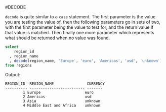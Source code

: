 #DECODE

`decode` is quite similar to a `case` statement. The first parameter is the value you are testing the value of, then the following parameters go in sets of two, with the first parameter being the value to test for, and the return value if that value is matched. Then finally one more parameter which represents what should be returned when no value was found.

```sql
select
    region_id
  , region_name
  , decode(region_name, 'Europe', 'euro', 'Americas', 'usd', 'unknown') currency
from regions
```

Output:
```
REGION_ID  REGION_NAME               CURRENCY
---------- ------------------------- -------
        1 Europe                    euro
        2 Americas                  usd
        3 Asia                      unknown
        4 Middle East and Africa    unknown
```
